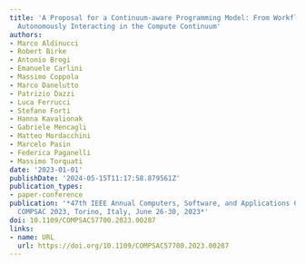 ```yaml
---
title: 'A Proposal for a Continuum-aware Programming Model: From Workflows to Services
  Autonomously Interacting in the Compute Continuum'
authors:
- Marco Aldinucci
- Robert Birke
- Antonio Brogi
- Emanuele Carlini
- Massimo Coppola
- Marco Danelutto
- Patrizio Dazzi
- Luca Ferrucci
- Stefano Forti
- Hanna Kavalionak
- Gabriele Mencagli
- Matteo Mordacchini
- Marcelo Pasin
- Federica Paganelli
- Massimo Torquati
date: '2023-01-01'
publishDate: '2024-05-15T11:17:58.879561Z'
publication_types:
- paper-conference
publication: '*47th IEEE Annual Computers, Software, and Applications Conference,
  COMPSAC 2023, Torino, Italy, June 26-30, 2023*'
doi: 10.1109/COMPSAC57700.2023.00287
links:
- name: URL
  url: https://doi.org/10.1109/COMPSAC57700.2023.00287
---
```

